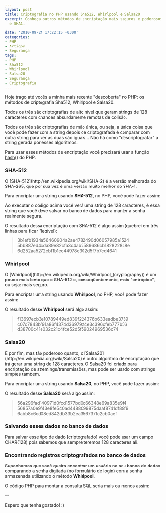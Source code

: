 ```yaml
---
layout: post
title: Criptografia no PHP usando Sha512, Whirlpool e Salsa20
excerpt: Conheça outros métodos de encriptação mais seguros e poderosos que o MD5
  e SHA1.

date: '2010-09-24 17:22:15 -0300'
categories:
- PHP
- Artigos
- Segurança
tags:
- PHP
- Sha512
- Whirlpool
- Salsa20
- Segurança
- Criptografia
---
```

Hoje trago até vocês a minha mais recente "descoberta" no PHP: os métodos de criptografia Sha512, Whirlpool e Salsa20.

Todos os três são criptografias de alto nível que geram strings de 128 caracteres com chances absurdamente remotas de colisão.

Todos os três são criptografias de mão única, ou seja, a única coisa que você pode fazer com a string depois de criptografada é comparar com outra string para ver as duas são iguais... Não há como "descriptografar" a string gerada por esses algoritmos.

Para usar esses métodos de encriptação você precisará usar a função [hash()](http://br2.php.net/manual/pt_BR/function.hash.php) do PHP.

<h3>SHA-512</h3>
O [SHA-512](http://en.wikipedia.org/wiki/SHA-2) é a versão melhorada do SHA-265, que por sua vez é uma versão muito melhor do SHA-1.

Para encriptar uma string usando <strong>SHA-512</strong>, no PHP, você pode fazer assim:


<div data-gist-id="a7295888996006a8c3ad" data-gist-show-loading="false"></div>

Ao executar o código acima você verá uma string de 128 caracteres, é essa string que você deve salvar no banco de dados para manter a senha realmente segura.

O resultado dessa encriptação com SHA-512 é algo assim (quebrei em três linhas para ficar "legível):

<blockquote>3b1efb1934a56460904a2ae4782490d06057985a1524
5bb887ed4cda89e82cfa3c4ab2589686cb1828228c8e
6d252aa5272cbf1b1ec44978e302d5f7b7cd4641
</blockquote>
<h3>Whirlpool</h3>
O [Whirlpool](http://en.wikipedia.org/wiki/Whirlpool_(cryptography)) é um pouco mais lento que o SHA-512 e, conseqüentemente, mais "entrópico", ou seja: mais seguro.

Para encriptar uma string usando <strong>Whirlpool</strong>, no PHP, você pode fazer assim:


<div data-gist-id="94790e02e729ce598014" data-gist-show-loading="false"></div>

O resultado desse <strong>Whirlpool</strong> será algo assim:

<blockquote>f13697ecb3e10789449ed839f224376b633eadbe3739
c07c7843bf91a86f4374d3697924e3c396cfeb777b56
d38700c41e032c21c4fce52d5f59024969536c74
</blockquote>
<h3>Salsa20</h3>
E por fim, mas tão poderoso quanto, o [Salsa20](http://en.wikipedia.org/wiki/Salsa20) é outro algoritmo de encriptação que irá gerar uma string de 128 caracteres. O Salsa20 foi criado para encriptação de stremings/transmissões, mas pode ser usado com strings simples também.

Para encriptar uma string usando <strong>Salsa20</strong>, no PHP, você pode fazer assim:


<div data-gist-id="120c62e5db1fb65d1932" data-gist-show-loading="false"></div>

O resultado desse <strong>Salsa20</strong> será algo assim:

<blockquote>56a296fad140971d0fcd1577bd0c66348e69a835e9f4
56857a0e9f43e8fe540ad4488099875daaf8741df89f9
6abb8c6cd08ed842db33b2ea356737fc2cb0aef
</blockquote>
<h3>Salvando esses dados no banco de dados</h3>
Para salvar esse tipo de dado [criptografado] você pode usar um campo CHAR(128) pois sabemos que sempre teremos 128 caracteres ali.

<h3>Encontrando registros criptografados no banco de dados</h3>
Suponhamos que você queira encontrar um usuário no seu banco de dados comparando a senha digitada (no formulário de login) com a senha armazenada utilizando o método <strong>Whirlpool</strong>.

O código PHP para montar a consulta SQL seria mais ou menos assim:


<div data-gist-id="baf7f22fab33f771598d" data-gist-show-loading="false"></div>

--

Espero que tenha gostado! :)

